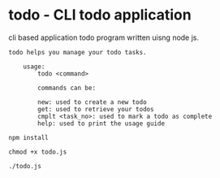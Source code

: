 # todo - CLI todo application

cli based application todo program written uisng node js.

```
todo helps you manage your todo tasks.

    usage:
        todo <command>

        commands can be:

        new: used to create a new todo
        get: used to retrieve your todos
        cmplt <task_no>: used to mark a todo as complete
        help: used to print the usage guide
```

```
npm install
```

```
chmod +x todo.js
```

```
./todo.js
```